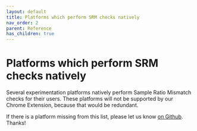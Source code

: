 ```yaml
---
layout: default
title: Platforms which perform SRM checks natively
nav_order: 2
parent: Reference
has_children: true
---
```


# Platforms which perform SRM checks natively

Several experimentation platforms natively perform Sample Ratio Mismatch checks for their users. These platforms will not be supported by our Chrome Extension, because that would be redundant.

If there is a platform missing from this list, please let us know [on Github](https://github.com/lukasvermeer/srm/issues). Thanks!

